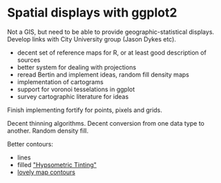 Spatial displays with ggplot2 
=============================

Not a GIS, but need to be able to provide geographic-statistical displays.  Develop links with City University group (Jason Dykes etc).

  * decent set of reference maps for R, or at least good description of sources
  * better system for dealing with projections
  * reread Bertin and implement ideas, random fill density maps
  * implementation of cartograms
  * support for voronoi tesselations in ggplot
  * survey cartographic literature for ideas

Finish implementing fortify for points, pixels and grids.

Decent thinning algorithms.
Decent conversion from one data type to another.
Random density fill.

Better contours:

  * lines
  * filled ["Hypsometric Tinting"](http://blogs.esri.com/Support/blogs/mappingcenter/archive/2008/05/09/hypsometric-tinting.aspx)
  * [lovely map contours](http://www.nagt.org/files/nagt/jge/abstracts/Kennelly_v50n4p428.pdf)

